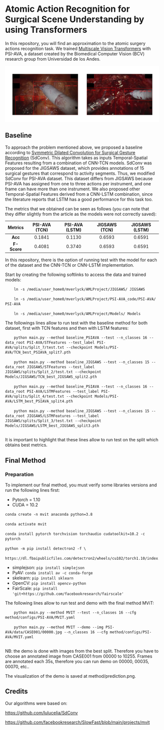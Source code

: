 # Atomic Action Recognition for Surgical Scene Understanding by using Transformers

In this repository, you will find an approximation to the atomic surgery actions recognition task. We trained [Multiscale Vision Transformers](https://arxiv.org/abs/2104.11227.pdf) with PSI-AVA, a dataset created by the Biomedical Computer Vision (BCV) research group from Universidad de los Andes.

![MViTResults](MviTResults.png)

## Baseline

To approach the problem mentioned above, we proposed a baseline according to [Symmetric Dilated Convolution for Surgical Gesture Recognition](https://arxiv.org/pdf/2007.06373.pdf) (SdConv). This algorithm takes as inputs Temporal-Spatial Features resulting from a combination of CNN-TCN models. SdConv was proposed for the JIGSAWS dataset, which provides annotations of 15 surgical gestures that correspond to activity segments. Thus, we modified SdConv for PSI-AVA dataset. This dataset differs from JIGSAWS because PSI-AVA has assigned from one to three actions per instrument, and one frame can have more than one instrument. We also proposed other Temporal-Spatial Features derived from a CNN-LSTM combination, since the literature reports that LSTM has a good performance for this task too.

The metrics that we obtained can be seen as follows (you can note that they differ slightly from the article as the models were not correctly saved):

| Metrics | PSI-AVA (TCN) | PSI-AVA (LSTM) | JIGSAWS (TCN) | JIGSAWS (LSTM) |
| :-------------: | :-------------: | :-------------: | :-------------: | :-------------: | 
| **Acc** | 0.1841 | 0.1130 | 0.6593 | 0.6591 |
| **F-Score** | 0.4081 | 0.3740 | 0.6593 | 0.6591 |

In this repository, there is the option of running test with the model for each of the dataset and the CNN-TCN or CNN-LSTM implementation.

Start by creating the following softlinks to access the data and trained models: 
```
    ln -s /media/user_home0/mverlyck/AMLProject/JIGSAWS/ JIGSAWS
    
    ln -s /media/user_home0/mverlyck/AMLProject/PSI-AVA_code/PSI-AVA/ PSI-AVA
    
    ln -s /media/user_home0/mverlyck/AMLProject/Models/ Models
```
The followings lines allow to run test with the baseline method for both dataset, first with TCN features and then with LSTM features:

```
    python main.py --method baseline_PSIAVA --test --n_classes 16 --data_root PSI-AVA/STFeatures --test_label PSI-AVA/splits/Split_7/test.txt --checkpoint Models/PSI-AVA/TCN_best_PSIAVA_split7.pth
    
    python main.py --method baseline_JIGSAWS --test --n_classes 15 --data_root JIGSAWS/STFeatures --test_label JIGSAWS/splits/Split_2/test.txt --checkpoint Models/JIGSAWS/TCN_best_JIGSAWS_split2.pth
    
    python main.py --method baseline_PSIAVA --test --n_classes 16 --data_root PSI-AVA/LSTMFeatures --test_label PSI-AVA/splits/Split_4/test.txt --checkpoint Models/PSI-AVA/LSTM_best_PSIAVA_split4.pth
    
    python main.py --method baseline_JIGSAWS --test --n_classes 15 --data_root JIGSAWS/LSTMFeatures --test_label JIGSAWS/splits/Split_3/test.txt --checkpoint Models/JIGSAWS/LSTM_best_JIGSAWS_split3.pth
   
```

It is important to highlight that these lines allow to run test on the split which obtains best metrics.

## Final Method

### Preparation

To implement our final method, you must verify some libraries versions and run the following lines first:
- Pytorch = 1.10
- CUDA = 10.2
```
conda create -n mvit anaconda python=3.8
    
conda activate mvit
    
conda install pytorch torchvision torchaudio cudatoolkit=10.2 -c pytorch
    
python -m pip install detectron2 -f \
  https://dl.fbaipublicfiles.com/detectron2/wheels/cu102/torch1.10/index.html
```
- simplejson: `pip install simplejson`
- PyAV: `conda install av -c conda-forge`
- skelearn: `pip install sklearn`
- OpenCV: `pip install opencv-python`
- FairScale: `pip install 'git+https://github.com/facebookresearch/fairscale'`


The following lines allow to run test and demo with the final method MViT:

```
    python main.py --method MVIT --test --n_classes 16 --cfg method/configs/PSI-AVA/MVIT.yaml 
    
    python main.py --method MVIT --demo --img PSI-AVA/data/CASE001/00000.jpg --n_classes 16 --cfg method/configs/PSI-AVA/MVIT.yaml 
   
```
NB: the demo is done with images from the best split. Therefore you have to choose an annotated image from CASE001 from 00000 to 10255. Frames are annotated each 35s, therefore you can run demo on 00000, 00035, 00070, etc..

The visualization of the demo is saved at method/prediction.png.


## Credits

Our algorithms were based on:

https://github.com/lulucelia/SdConv

https://github.com/facebookresearch/SlowFast/blob/main/projects/mvit


